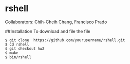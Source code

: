 # rshell

Collaborators: Chih-Cheih Chang, Francisco Prado 

##Installation 
To download and file the file
``` 
$ git clone  https://github.com/yourusername/rshell.git
$ cd rshell
$ git checkout hw2
$ make
$ bin/rshell
``` 
